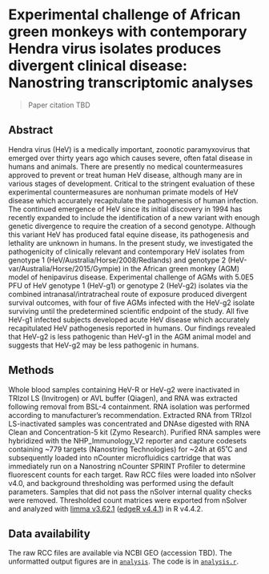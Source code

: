 # Experimental challenge of African green monkeys with contemporary Hendra virus isolates produces divergent clinical disease: Nanostring transcriptomic analyses

> Paper citation TBD

## Abstract
Hendra virus (HeV) is a medically important, zoonotic paramyxovirus that emerged over thirty years ago which causes severe, often fatal disease in humans and animals. There are presently no medical countermeasures approved to prevent or treat human HeV disease, although many are in various stages of development. Critical to the stringent evaluation of these experimental countermeasures are nonhuman primate models of HeV disease which accurately recapitulate the pathogenesis of human infection. The continued emergence of HeV since its initial discovery in 1994 has recently expanded to include the identification of a new variant with enough genetic divergence to require the creation of a second genotype. Although this variant HeV has produced fatal equine disease, its pathogenesis and lethality are unknown in humans. In the present study, we investigated the pathogenicity of clinically relevant and contemporary HeV isolates from genotype 1 (HeV/Australia/Horse/2008/Redlands) and genotype 2 (HeV-var/Australia/Horse/2015/Gympie) in the African green monkey (AGM) model of henipavirus disease. Experimental challenge of AGMs with 5.0E5 PFU of HeV genotype 1 (HeV-g1) or genotype 2 (HeV-g2) isolates via the combined intranasal/intratracheal route of exposure produced divergent survival outcomes, with four of five AGMs infected with the HeV-g2 isolate surviving until the predetermined scientific endpoint of the study. All five HeV-g1 infected subjects developed acute HeV disease which accurately recapitulated HeV pathogenesis reported in humans. Our findings revealed that HeV-g2 is less pathogenic than HeV-g1 in the AGM animal model and suggests that HeV-g2 may be less pathogenic in humans.

## Methods

Whole blood samples containing HeV-R or HeV-g2 were inactivated in TRIzol LS (Invitrogen) or AVL buffer (Qiagen), and RNA was extracted following removal from BSL-4 containment. RNA isolation was performed according to manufacturer’s recommendation. Extracted RNA from TRIzol LS-inactivated samples was concentrated and DNAse digested with RNA Clean and Concentration-5 kit (Zymo Research). Purified RNA samples were hybridized with the NHP_Immunology_V2 reporter and capture codesets containing ~779 targets (Nanostring Technologies) for ~24h at 65˚C and subsequently loaded into nCounter microfluidics cartridge that was immediately run on a Nanostring nCounter SPRINT Profiler to determine fluorescent counts for each target. Raw RCC files were loaded into nSolver v4.0, and background thresholding was performed using the default parameters. Samples that did not pass the nSolver internal quality checks were removed. Thresholded count matrices were exported from nSolver and analyzed with [limma v3.62.1](https://doi.org/10.1093/nar/gkv007) ([edgeR v4.4.1](https://doi.org/10.1093/bioinformatics/btp616)) in R v4.4.2​.

## Data availability
The raw RCC files are available via NCBI GEO (accession TBD). The unformatted output figures are in [`analysis`](analysis/). The code is in [`analysis.r`](analysis.r).
